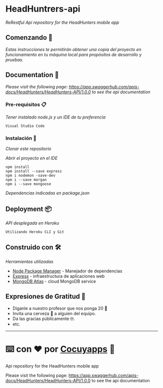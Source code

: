 # HeadHuntrers-api

_ReRestful Api repository for the HeadHunters mobile app_

## Comenzando 🚀

_Estas instrucciones te permitirán obtener una copia del proyecto en funcionamiento en tu máquina local para propósitos de desarrollo y pruebas._


## Documentation :page_facing_up:
_Please visit the following page: https://app.swaggerhub.com/apis-docs/HeadHunters/HeadHunters-API/1.0.0 to see the api documentation_

### Pre-requisitos 📋

_Tener instalado node.js y un IDE de tu preferencia_

```
Visual Studio Code
```

### Instalación 🔧

_Clonar este repositorio_

_Abrir el proyecto en el IDE_

```
npm install
npm install --save express
npm i nodemon -save-dev
npm i --save morgan
npm i --save mongoose
```

_Dependencias indicadas en package.json_

## Deployment 📦

_API desplegada en Heroku_
```
Utilizando Heroku CLI y Git
```
## Construido con 🛠️

_Herramientas utilizadas_

* [Node Package Manager](https://www.npmjs.com/) - Manejador de dependencias
* [Express](https://expressjs.com/es/) -  infraestructura de aplicaciones web
* [MongoDB Atlas](https://www.mongodb.com/cloud/atlas) -  cloud MongoDB service 

## Expresiones de Gratitud 🎁

* Diganle a nuestro profesor que nos ponga 20 📢
* Invita una cerveza 🍺 a alguien del equipo. 
* Da las gracias públicamente 🤓.
* etc.



---
⌨️ con ❤️ por [Cocuyapps](https://github.com/cocuyapps) :hamster:
=======
Api repository for the HeadHunters mobile app

Please visit the following page: https://app.swaggerhub.com/apis-docs/HeadHunters/HeadHunters-API/1.0.0 to see the api documentation
